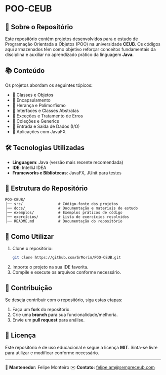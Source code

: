 # POO-CEUB

## 📌 Sobre o Repositório
Este repositório contém projetos desenvolvidos para o estudo de Programação Orientada a Objetos (POO) na universidade **CEUB**. Os códigos aqui armazenados têm como objetivo reforçar conceitos fundamentais da disciplina e auxiliar no aprendizado prático da linguagem **Java**.

## 📚 Conteúdo
Os projetos abordam os seguintes tópicos:

- 🔹 Classes e Objetos
- 🔹 Encapsulamento
- 🔹 Herança e Polimorfismo
- 🔹 Interfaces e Classes Abstratas
- 🔹 Exceções e Tratamento de Erros
- 🔹 Coleções e Generics
- 🔹 Entrada e Saída de Dados (I/O)
- 🔹 Aplicações com JavaFX

## 🛠️ Tecnologias Utilizadas
- **Linguagem**: Java (versão mais recente recomendada)
- **IDE**: IntelliJ IDEA
- **Frameworks e Bibliotecas**: JavaFX, JUnit para testes

## 📂 Estrutura do Repositório
```plaintext
POO-CEUB/
│── src/                # Código-fonte dos projetos
│── docs/               # Documentação e materiais de estudo
│── exemplos/           # Exemplos práticos de código
│── exercícios/         # Lista de exercícios resolvidos
│── README.md           # Documentação do repositório
```

## 🚀 Como Utilizar
1. Clone o repositório:
   ```bash
   git clone https://github.com/SrMorim/POO-CEUB.git
   ```
2. Importe o projeto na sua IDE favorita.
3. Compile e execute os arquivos conforme necessário.

## 🤝 Contribuição
Se deseja contribuir com o repositório, siga estas etapas:
1. Faça um **fork** do repositório.
2. Crie uma **branch** para sua funcionalidade/melhoria.
3. Envie um **pull request** para análise.

## 📄 Licença
Este repositório é de uso educacional e segue a licença **MIT**. Sinta-se livre para utilizar e modificar conforme necessário.

---
🔗 **Mantenedor:** Felipe Monteiro
✉️ **Contato:** felipe.am@sempreceub.com

